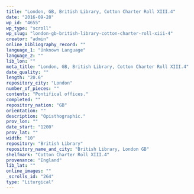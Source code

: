 ```yaml
---
title: "London, GB, British Library, Cotton Charter Roll XIII.4"
date: "2016-09-28"
wp_id: "4655"
wp_type: "scroll"
wp_slug: "london-gb-british-library-cotton-charter-roll-xiii-4"
creator: "admin"
online_bibliography_record: ""
language_1: "Unknown Language"
language_2: ""
lib_lon: ""
meta_title: "London, GB, British Library, Cotton Charter Roll XIII.4"
date_quality: ""
length: "20.6"
repository_city: "London"
number_of_pieces: ""
contents: "Pontifical offices."
completed: ""
repository_nation: "GB"
orientation: ""
description: "Opisthographic."
prov_lon: ""
date_start: "1200"
prov_lat: ""
width: "10"
repository: "British Library"
repository_name_and_city: "British Library, London GB"
shelfmark: "Cotton Charter Roll XIII.4"
provenance: "England"
lib_lat: ""
online_images: ""
_scrolls_id: "264"
type: "Liturgical"
---
```



